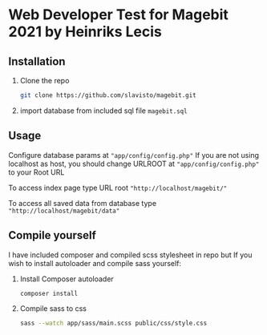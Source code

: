 # Web Developer Test for Magebit 2021 by Heinriks Lecis

## Installation

1. Clone the repo
   ```sh
   git clone https://github.com/slavisto/magebit.git
   ```
2. import database from included sql file `magebit.sql`

## Usage

Configure database params at `"app/config/config.php"`
If you are not using localhost as host, you should change URLROOT at `"app/config/config.php"` to your Root URL

To access index page type URL root `"http://localhost/magebit/"`

To access all saved data from database type `"http://localhost/magebit/data"`

## Compile yourself
I have included composer and compiled scss stylesheet in repo but
If you wish to install autoloader and compile sass yourself:
1. Install Composer autoloader
   ```sh
   composer install
   ```
2. Compile sass to css
   ```sh
   sass --watch app/sass/main.scss public/css/style.css
   ```
